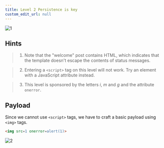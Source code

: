 ```yaml
---
title: Level 2 Persistence is key
custom_edit_url: null
---
```


![1](https://github.com/user-attachments/assets/d5c7465c-6558-4d47-80c0-4212865fe3a6)

## Hints

> 1. Note that the "welcome" post contains HTML, which indicates that the template doesn't escape the contents of status messages.

> 2. Entering a `<script>` tag on this level will not work. Try an element with a JavaScript attribute instead.

> 3. This level is sponsored by the letters _i_, _m_ and _g_ and the attribute `onerror`.

## Payload

Since we cannot use `<script>` tags, we have to craft a basic payload using `<img>` tags.

```html
<img src=1 onerror=alert(1)>
```

![2](https://github.com/user-attachments/assets/003777f9-15bb-4b51-ad6b-fd1068199154)
